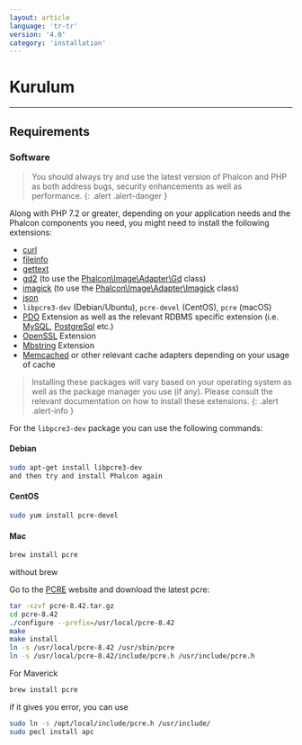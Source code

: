 ```yaml
---
layout: article
language: 'tr-tr'
version: '4.0'
category: 'installation'
---
```

# Kurulum

* * *

## Requirements

### Software

> You should always try and use the latest version of Phalcon and PHP as both address bugs, security enhancements as well as performance. {: .alert .alert-danger }

Along with PHP 7.2 or greater, depending on your application needs and the Phalcon components you need, you might need to install the following extensions:

* [curl](https://secure.php.net/manual/en/book.curl.php)
* [fileinfo](https://secure.php.net/manual/en/book.fileinfo.php)
* [gettext](https://secure.php.net/manual/en/book.gettext.php)
* [gd2](https://secure.php.net/manual/en/book.image.php) (to use the [Phalcon\Image\Adapter\Gd](api/Phalcon_Image_Adapter_Gd) class)
* [imagick](https://secure.php.net/manual/en/book.imagick.php) (to use the [Phalcon\Image\Adapter\Imagick](api/Phalcon_Image_Adapter_Imagick) class)
* [json](https://secure.php.net/manual/en/book.json.php)
* `libpcre3-dev` (Debian/Ubuntu), `pcre-devel` (CentOS), `pcre` (macOS)
* [PDO](https://php.net/manual/en/book.pdo.php) Extension as well as the relevant RDBMS specific extension (i.e. [MySQL](https://php.net/manual/en/ref.pdo-mysql.php), [PostgreSql](https://php.net/manual/en/ref.pdo-pgsql.php) etc.)
* [OpenSSL](https://php.net/manual/en/book.openssl.php) Extension
* [Mbstring](https://php.net/manual/en/book.mbstring.php) Extension
* [Memcached](https://php.net/manual/en/book.memcached.php) or other relevant cache adapters depending on your usage of cache

> Installing these packages will vary based on your operating system as well as the package manager you use (if any). Please consult the relevant documentation on how to install these extensions. {: .alert .alert-info }

For the `libpcre3-dev` package you can use the following commands:

#### Debian

```bash
sudo apt-get install libpcre3-dev
and then try and install Phalcon again
```

#### CentOS

```bash
sudo yum install pcre-devel
```

#### Mac

```bash
brew install pcre
```

without brew

Go to the [PCRE](https://www.pcre.org/) website and download the latest pcre:

```bash
tar -xzvf pcre-8.42.tar.gz
cd pcre-8.42
./configure --prefix=/usr/local/pcre-8.42
make
make install
ln -s /usr/local/pcre-8.42 /usr/sbin/pcre
ln -s /usr/local/pcre-8.42/include/pcre.h /usr/include/pcre.h
```

For Maverick

```bash
brew install pcre
```

if it gives you error, you can use

```bash
sudo ln -s /opt/local/include/pcre.h /usr/include/
sudo pecl install apc 
```